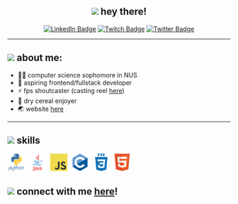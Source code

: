 <div id="header" align="center">
  <h2><img src="https://cdn.7tv.app/emote/60aeec1712d7701491f89cf5/2x.webp" width="40"/> hey there!</h2>
</div>

<div id="badges" align="center">
  <a href="https://www.linkedin.com/in/jai-ng-jia-yi/">
  <img src="https://img.shields.io/badge/LinkedIn-blue?style=for-the-badge&logo=linkedin&logoColor=white" alt="LinkedIn Badge"/></a>
  <a href="https://www.twitch.tv/gremmyz/">
  <img src="https://img.shields.io/badge/Twitch-blueviolet?style=for-the-badge&logo=twitch&logoColor=white" alt="Twitch Badge"/></a>
  <a href="https://twitter.com/gremmyzwastaken/">
  <img src="https://img.shields.io/badge/Twitter-blue?style=for-the-badge&logo=twitter&logoColor=white" alt="Twitter Badge"/></a>
</div>

---

<div id="about-me-head">
  <h2><img src="https://cdn.7tv.app/emote/60ae7316f7c927fad14e6ca2/2x.webp" width="30"/> about me:</h2>
</div>

  - :woman_technologist: computer science sophomore in NUS
  - :briefcase: aspiring frontend/fullstack developer
  - :zap: fps shoutcaster (casting reel <a href="https://youtu.be/q6xF_J7uA2I">here</a>)
  - :bowl_with_spoon: dry cereal enjoyer
  - :earth_asia: website <a href="https://gremmyz.github.io/website/" target="_blank">here</a>

---

<div id="languages-head">
  <h2><img src="https://cdn.7tv.app/emote/60b2876f4f32610f15bfc5dc/2x.webp" width="30"/> skills</h2>
</div>
<div id="languages">
  <img src="https://github.com/devicons/devicon/blob/master/icons/python/python-original-wordmark.svg" title="Python" alt="Python" width="40" height="40"/>&nbsp;
  <img src="https://github.com/devicons/devicon/blob/master/icons/java/java-original-wordmark.svg" title="Java" alt="Java" width="40" height="40"/>&nbsp;
  <img src="https://github.com/devicons/devicon/blob/master/icons/javascript/javascript-original.svg" title="JavaScript" alt="JavaScript" width="40" height="40"/>&nbsp;
  <img src="https://github.com/devicons/devicon/blob/master/icons/c/c-original.svg" title="C" alt="C" width="40" height="40"/>&nbsp;
  <img src="https://github.com/devicons/devicon/blob/master/icons/css3/css3-plain-wordmark.svg"  title="CSS3" alt="CSS" width="40" height="40"/>&nbsp;
  <img src="https://github.com/devicons/devicon/blob/master/icons/html5/html5-original.svg" title="HTML5" alt="HTML" width="40" height="40"/>&nbsp;
 </div>
 
 <div id="connect">
  <h2><img src="https://cdn.7tv.app/emote/6239577d6cf512e934d3e64a/2x.webp" width="30"/> connect with me <a href="https://www.linkedin.com/in/jai-ng-jia-yi/">here</a>!</h2>
 </div>
 



